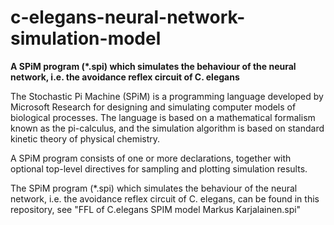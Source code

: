 # c-elegans-neural-network-simulation-model

**A SPiM program (*.spi) which simulates the behaviour of the neural network, i.e. the avoidance reflex circuit of C. elegans**

The Stochastic Pi Machine (SPiM) is a programming language developed by Microsoft Research for designing and simulating computer models of biological processes. The language is based on a mathematical formalism known as the pi-calculus, and the simulation algorithm is based on standard kinetic theory of physical chemistry.

A SPiM program consists of one or more declarations, together with optional top-level directives for sampling and plotting simulation results. 

The SPiM program (*.spi) which simulates the behaviour of the neural network, i.e. the avoidance reflex circuit of C. elegans, can be found in this repository, see "FFL of C.elegans SPIM model Markus Karjalainen.spi"


